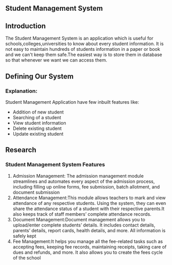 ## Student Management System

## Introduction
The Student Management System is an application which is useful for schools,colleges,universities to know about every student information. 
It is not easy to maintain hundreds of students information in a paper or book and we can't keep them safe.The easiest way is to store them in database so that whenever we want we can access them. 

## Defining Our System
### Explanation:
Student Management Application have few inbuilt features like:


  
  
  
  
  
* Addition of new student
* Searching of a student
* View student information
* Delete existing student
* Update existing student


## Research
### Student Management System Features
1. Admission Management: The admission management module streamlines and automates every aspect of the admission process, including filling up online forms, fee submission, batch allotment, and document submission
2. Attendance Management:This module allows teachers to mark and view attendance of any respective students. Using the system, they can even share the attendance status of a student with their respective parents.It also keeps track of staff members’ complete attendance records.
3. Document Management:Document management allows you to upload/enter complete students’ details. It includes contact details, parents’ details, report cards, health details, and more. All information is safely kept
4. Fee Management:It helps you manage all the fee-related tasks such as accepting fees, keeping fee records, maintaining receipts, taking care of dues and refunds, and more. It also allows you to create the fees cycle of the school
